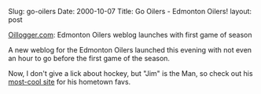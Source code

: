 Slug: go-oilers
Date: 2000-10-07
Title: Go Oilers - Edmonton Oilers!
layout: post

<a href="http://www.oilogger.com/">Oillogger.com</a>: Edmonton Oilers weblog launches with first game of season

A new weblog for the Edmonton Oilers launched this evening with not even an hour to go before the first game of the season.

Now, I don&#39;t give a lick about hockey, but &quot;Jim&quot; is the Man, so check out his <a href="http://www.oilogger.com/">most-cool site</a> for his hometown favs.
